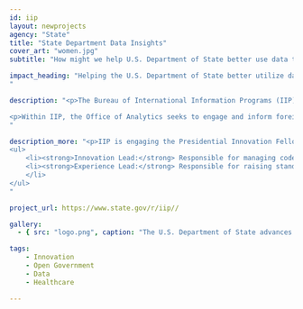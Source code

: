 ```yaml
---
id: iip
layout: newprojects
agency: "State"
title: "State Department Data Insights"
cover_art: "women.jpg"
subtitle: "How might we help U.S. Department of State better use data to perform its mission of diplomacy?"

impact_heading: "Helping the U.S. Department of State better utilize data in its communications with foreign citizens to further our foreign policy objectives, bolster our nation's reputation and trust and help State employees better connect with people around the world
"

description: "<p>The Bureau of International Information Programs (IIP) at the Department of State (DOS) supports people-to-people conversations with foreign publics on U.S. policy priorities. To carry out this mission, IIP leverages digital communications technology to reach across platforms - from traditional forms of communications to new media channels. The bureau takes a strategic, data-driven approach to develop multimedia, digital communications products and to manage an overseas network of bricks-and-mortar American Spaces.</p>

<p>Within IIP, the Office of Analytics seeks to engage and inform foreign publics using world-class analytics. IIP Analytics applies research, establishes and disseminates evidence-based and data-informed best practices at scale drawing on tools and resources from the DOS, U.S. Government and the private sector to understand audiences, plan engagements and measure the results (outputs, outcomes, impact) of Public Diplomacy programs.</p>
"

description_more: "<p>IIP is engaging the Presidential Innovation Fellows (PIF) Program to leverage Fellows’ background in design strategy, entrepreneurship and modern product and service design as a complement to the existing expertise in IIP. Specifically, the office requests 2 Presidential Innovation Fellows to serve as the following:</p>
<ul>
	<li><strong>Innovation Lead:</strong> Responsible for managing code base. Product Manager, prototyping new and maturing existing software projects. Figures out how to make new and interesting, useful-to-taxpayers products leveraging our comprehensive communications databases and Amazon AWS environment.</li>
	<li><strong>Experience Lead:</strong> Responsible for raising standards of information presentation and product design. Creates style guide and design concepts, builds wire frames for new tech products, generally makes us easier to understand.
	</li>
</ul>
"

project_url: https://www.state.gov/r/iip//

gallery:
  - { src: "logo.png", caption: "The U.S. Department of State advances the interests of the American people, their safety and economic prosperity, by leading America’s foreign policy through diplomacy, advocacy, and assistance.", alt: "State Logo" }

tags:
    - Innovation
    - Open Government
    - Data
    - Healthcare

---
```


<!--



impact_metrics:
  - { metric: "[Insert quote]", desc: "[Quote subtitle]" }

articles:
  - { outlet: "[Media Outlet]", logo_src: "logo.jpg", title: "Article Title", quote: "Quote", url: "article URL" }

	-->
